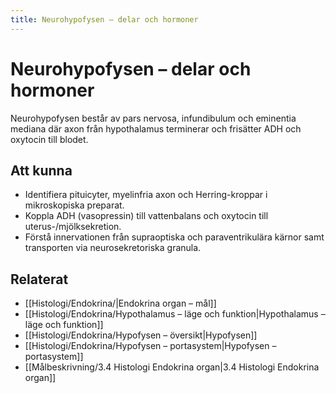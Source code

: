 ```yaml
---
title: Neurohypofysen – delar och hormoner
---
```


# Neurohypofysen – delar och hormoner

Neurohypofysen består av pars nervosa, infundibulum och eminentia mediana där axon från hypothalamus terminerar och frisätter ADH och oxytocin till blodet.

## Att kunna
- Identifiera pituicyter, myelinfria axon och Herring-kroppar i mikroskopiska preparat.
- Koppla ADH (vasopressin) till vattenbalans och oxytocin till uterus-/mjölksekretion.
- Förstå innervationen från supraoptiska och paraventrikulära kärnor samt transporten via neurosekretoriska granula.

## Relaterat
- [[Histologi/Endokrina/|Endokrina organ – mål]]
- [[Histologi/Endokrina/Hypothalamus – läge och funktion|Hypothalamus – läge och funktion]]
- [[Histologi/Endokrina/Hypofysen – översikt|Hypofysen]]
- [[Histologi/Endokrina/Hypofysen – portasystem|Hypofysen – portasystem]]
- [[Målbeskrivning/3.4 Histologi Endokrina organ|3.4 Histologi Endokrina organ]]
